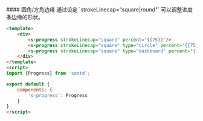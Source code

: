 <codebox>
#### 圆角/方角边缘
通过设定 `strokeLinecap="square|round"` 可以调整进度条边缘的形状。

```html
<template>
    <div>
        <s-progress strokeLinecap="square" percent="{{75}}"/>
        <s-progress strokeLinecap="square" type="circle" percent="{{75}}"/>
        <s-progress strokeLinecap="square" type="dashboard" percent="{{75}}"/>
    </div>
</template>
<script>
import {Progress} from 'santd';

export default {
    components: {
        's-progress': Progress
    }
}
</script>
```
</codebox>
